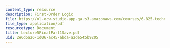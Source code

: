 ```yaml
---
content_type: resource
description: First-Order Logic
file: https://ol-ocw-studio-app-qa.s3.amazonaws.com/courses/6-825-techniques-in-artificial-intelligence-sma-5504-fall-2002/2e6d5a261d06ac45abdaa2de545b9205_Lecture5FinalPart1Save.pdf
file_type: application/pdf
resourcetype: Document
title: Lecture5FinalPart1Save.pdf
uid: 2e6d5a26-1d06-ac45-abda-a2de545b9205
---
```

